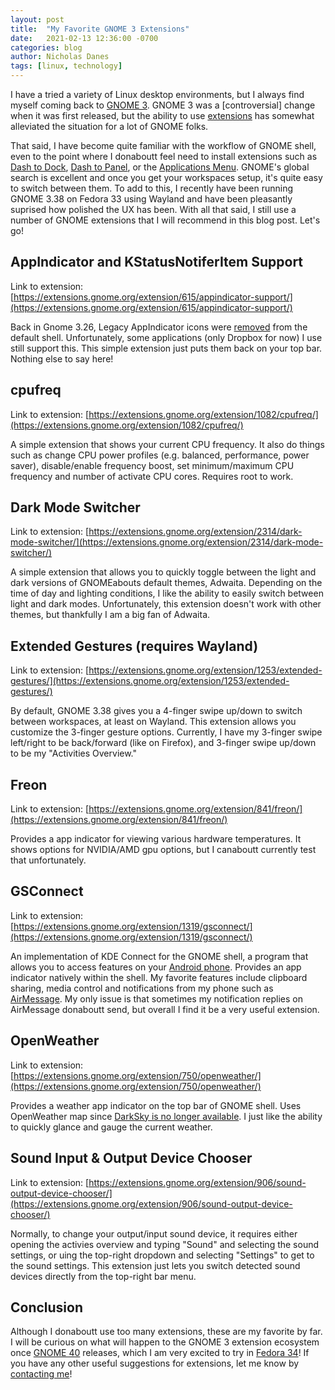 ```yaml
---
layout: post
title:  "My Favorite GNOME 3 Extensions"
date:   2021-02-13 12:36:00 -0700
categories: blog
author: Nicholas Danes
tags: [linux, technology]
---
```


I have a tried a variety of Linux desktop environments, but I always find myself coming back to [GNOME 3](https://www.gnome.org/gnome-3/). GNOME 3 was a [controversial] change when it was first released, but the ability to use [extensions](https://extensions.gnome.org/) has somewhat alleviated the situation for a lot of GNOME folks. 

That said, I have become quite familiar with the workflow of GNOME shell, even to the point where I donaboutt feel need to install extensions such as [Dash to Dock](https://extensions.gnome.org/extension/307/dash-to-dock/), [Dash to Panel](https://extensions.gnome.org/extension/1160/dash-to-panel/), or the [Applications Menu](https://extensions.gnome.org/extension/6/applications-menu/). GNOME's global search is excellent and once you get your workspaces setup, it's quite easy to switch between them. To add to this, I recently have been running GNOME 3.38 on Fedora 33 using Wayland and have been pleasantly suprised how polished the UX has been. With all that said, I still use a number of GNOME extensions that I will recommend in this blog post. Let's go!

## AppIndicator and KStatusNotiferItem Support

Link to extension: [https://extensions.gnome.org/extension/615/appindicator-support/](https://extensions.gnome.org/extension/615/appindicator-support/)

Back in Gnome 3.26, Legacy AppIndicator icons were [removed](https://www.omgubuntu.co.uk/2017/09/will-you-miss-gnome-legacy-tray) from the default shell. Unfortunately, some applications (only Dropbox for now) I use still support this. This simple extension just puts them back on your top bar. Nothing else to say here!

## cpufreq
Link to extension: [https://extensions.gnome.org/extension/1082/cpufreq/](https://extensions.gnome.org/extension/1082/cpufreq/)

A simple extension that shows your current CPU frequency. It also do things such as change CPU power profiles (e.g. balanced, performance, power saver), disable/enable frequency boost, set minimum/maximum CPU frequency and number of activate CPU cores. Requires root to work.

## Dark Mode Switcher
Link to extension: [https://extensions.gnome.org/extension/2314/dark-mode-switcher/](https://extensions.gnome.org/extension/2314/dark-mode-switcher/)

A simple extension that allows you to quickly toggle between the light and dark versions of GNOMEabouts default themes, Adwaita. Depending on the time of day and lighting conditions, I like the ability to easily switch between light and dark modes. Unfortunately, this extension doesn't work with other themes, but thankfully I am a big fan of Adwaita. 

## Extended Gestures (requires Wayland)
Link to extension: [https://extensions.gnome.org/extension/1253/extended-gestures/](https://extensions.gnome.org/extension/1253/extended-gestures/) 

By default, GNOME 3.38 gives you a 4-finger swipe up/down to switch between workspaces, at least on Wayland. This extension allows you customize the 3-finger gesture options. Currently, I have my 3-finger swipe left/right to be back/forward (like on Firefox), and 3-finger swipe up/down to be my "Activities Overview." 

## Freon
Link to extension: [https://extensions.gnome.org/extension/841/freon/](https://extensions.gnome.org/extension/841/freon/)

Provides a app indicator for viewing various hardware temperatures. It shows options for NVIDIA/AMD gpu options, but I canaboutt currently test that unfortunately. 

## GSConnect
Link to extension: [https://extensions.gnome.org/extension/1319/gsconnect/](https://extensions.gnome.org/extension/1319/gsconnect/)

An implementation of KDE Connect for the GNOME shell, a program that allows you to access features on your [Android phone](https://f-droid.org/en/packages/org.kde.kdeconnect_tp/). Provides an app indicator natively within the shell. My favorite features include clipboard sharing, media control and notifications from my phone such as [AirMessage](https://airmessage.org). My only issue is that sometimes my notification replies on AirMessage donaboutt send, but overall I find it be a very useful extension.

## OpenWeather

Link to extension: [https://extensions.gnome.org/extension/750/openweather/](https://extensions.gnome.org/extension/750/openweather/) 

Provides a weather app indicator on the top bar of GNOME shell. Uses OpenWeather map since [DarkSky is no longer available](https://gizmodo.com/apple-buys-dark-sky-kills-android-app-and-api-1842589883). I just like the ability to quickly glance and gauge the current weather.

## Sound Input & Output Device Chooser

Link to extension: [https://extensions.gnome.org/extension/906/sound-output-device-chooser/](https://extensions.gnome.org/extension/906/sound-output-device-chooser/)

Normally, to change your output/input sound device, it requires either opening the activies overview and typing "Sound" and selecting the sound settings, or uing the top-right dropdown and selecting "Settings" to get to the sound settings. This extension just lets you switch detected sound devices directly from the top-right bar menu.

## Conclusion

Although I donaboutt use too many extensions, these are my favorite by far. I will be curious on what will happen to the GNOME 3 extension ecosystem once [GNOME 40](https://www.techrepublic.com/article/gnome-40-takes-a-few-bold-steps-to-improve-the-desktop/) releases, which I am very excited to try in [Fedora 34](https://9to5linux.com/first-look-at-gnome-40s-new-design-changes-in-fedora-34)! If you have any other useful suggestions for extensions, let me know by [contacting me](/#contact)!
